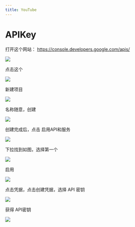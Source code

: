 ```yaml
---
title: YouTube
---
```


# APIKey

打开这个网站： <https://console.developers.google.com/apis/>

<a data-fancybox title="" href="/Snipaste_2019-10-22_19-03-53.png">![](/Snipaste_2019-10-22_19-03-53.png)</a>

点击这个

<a data-fancybox title="" href="/Snipaste_2019-10-22_19-05-22.png">![](/Snipaste_2019-10-22_19-05-22.png)</a>

新建项目

<a data-fancybox title="" href="/Snipaste_2019-10-22_19-05-37.png">![](/Snipaste_2019-10-22_19-05-37.png)</a>

名称随意，创建

<a data-fancybox title="" href="/Snipaste_2019-10-22_19-06-46.png">![](/Snipaste_2019-10-22_19-06-46.png)</a>

创建完成后，点击 启用API和服务

<a data-fancybox title="" href="/Snipaste_2019-10-22_19-08-33.png">![](/Snipaste_2019-10-22_19-08-33.png)</a>

下拉找到如图，选择第一个

<a data-fancybox title="" href="/Snipaste_2019-10-22_19-10-05.png">![](/Snipaste_2019-10-22_19-10-05.png)</a>

启用

<a data-fancybox title="" href="/Snipaste_2019-10-22_19-10-50.png">![](/Snipaste_2019-10-22_19-10-50.png)</a>

点击凭据，点击创建凭据，选择 API 密钥

<a data-fancybox title="" href="/Snipaste_2019-10-22_19-12-14.png">![](/Snipaste_2019-10-22_19-12-14.png)</a>

获得 API密钥

<a data-fancybox title="" href="/Snipaste_2019-10-22_19-13-14_Mosaic_19_14_43.jpg">![](/Snipaste_2019-10-22_19-13-14_Mosaic_19_14_43.jpg)</a>